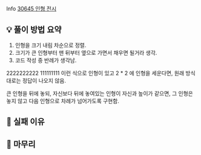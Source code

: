 #
 Info
[30645 인형 전시](https://www.acmicpc.net/problem/30645)

## 💡 풀이 방법 요약

1. 인형을 크기 내림 차순으로 정렬.
2. 크기가 큰 인형부터 맨 뒤부터 옆으로 가면서 채우면 될거라 생각.
3. 코드 작성 중 반례가 생각남.

2222222222 111111111 이런 식으로 인형이 있고 2 * 2 에 인형을 세운다면, 원래 방식대로는 정답이 나오지 않음.

큰 인형을 뒤에 놓되, 자신보다 뒤에 놓여있는 인형이 자신과 높이가 같으면, 그 인형은 놓지 않고 다음 인형으로 차례가 넘어가도록 구현함.
## 👀 실패 이유

## 🙂 마무리

